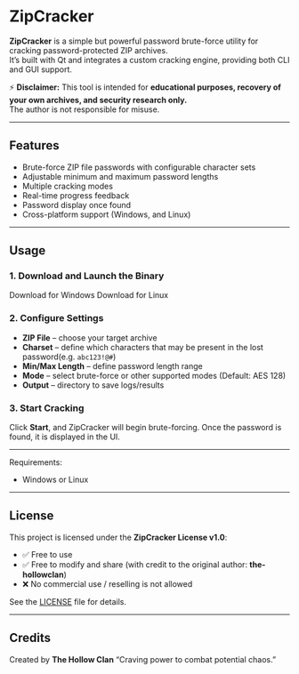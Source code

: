 # ZipCracker

**ZipCracker** is a simple but powerful password brute-force utility for cracking password-protected ZIP archives.  
It’s built with Qt and integrates a custom cracking engine, providing both CLI and GUI support.

⚡ **Disclaimer:** This tool is intended for **educational purposes, recovery of your own archives, and security research only.**  
The author is not responsible for misuse.

---

## Features
- Brute-force ZIP file passwords with configurable character sets  
- Adjustable minimum and maximum password lengths  
- Multiple cracking modes  
- Real-time progress feedback  
- Password display once found  
- Cross-platform support (Windows, and Linux)  

---

## Usage

### 1. Download and Launch the Binary
Download for Windows
Download for Linux

### 2. Configure Settings

* **ZIP File** – choose your target archive
* **Charset** – define which characters that may be present in the lost password(e.g. `abc123!@#`)
* **Min/Max Length** – define password length range
* **Mode** – select brute-force or other supported modes (Default: AES 128)
* **Output** – directory to save logs/results

### 3. Start Cracking

Click **Start**, and ZipCracker will begin brute-forcing.
Once the password is found, it is displayed in the UI.

---

Requirements:

* Windows or Linux

---

## License

This project is licensed under the **ZipCracker License v1.0**:

* ✅ Free to use
* ✅ Free to modify and share (with credit to the original author: **the-hollowclan**)
* ❌ No commercial use / reselling is not allowed

See the [LICENSE](LICENSE) file for details.

---

## Credits

Created by **The Hollow Clan**
“Craving power to combat potential chaos.”

```
